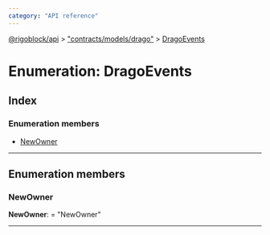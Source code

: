 ```yaml
---
category: "API reference"
---
```



[@rigoblock/api](../quick_start.md) > ["contracts/models/drago"](../modules/_contracts_models_drago_.md) > [DragoEvents](../enums/_contracts_models_drago_.dragoevents.md)

# Enumeration: DragoEvents

## Index

### Enumeration members

* [NewOwner](_contracts_models_drago_.dragoevents.md#newowner)

---

## Enumeration members

<a id="newowner"></a>

###  NewOwner

**NewOwner**:  = "NewOwner"

___


